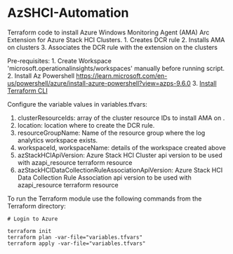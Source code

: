 # AzSHCI-Automation

Terraform code to install Azure Windows Monitoring Agent (AMA) Arc Extension for Azure Stack HCI Clusters.
	1. Creates DCR rule 
	2. Installs AMA on clusters 
	3. Associates the DCR rule with the extension on the clusters

Pre-requisites:
	1. Create Workspace 'microsoft.operationalinsights/workspaces' manually before running script.
	2. Install Az Powershell https://learn.microsoft.com/en-us/powershell/azure/install-azure-powershell?view=azps-9.6.0
	3. [Install Terraform CLI](https://developer.hashicorp.com/terraform/tutorials/aws-get-started/install-cli)

Configure the variable values in variables.tfvars:

1. clusterResourceIds: array of the cluster resource IDs to install AMA on .
2. location: location where to create the DCR rule.
3. resourceGroupName: Name of the resource group where the log analytics workspace exists.
4. workspaceId, workspaceName: details of the workspace created above
5. azStackHCIApiVersion: Azure Stack HCI Cluster api version to be used with azapi_resource terraform resource
6. azStackHCIDataCollectionRuleAssociationApiVersion: Azure Stack HCI Data Collection Rule Association api version to be used with azapi_resource terraform resource

To run the Terraform module use the following commands from the Terraform directory:

```
# Login to Azure

terraform init
terraform plan -var-file="variables.tfvars"
terraform apply -var-file="variables.tfvars"
```
